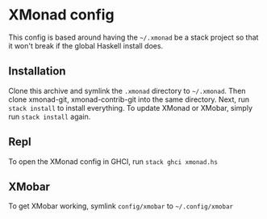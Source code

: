 # XMonad config

This config is based around having the `~/.xmonad` be a stack project so that
it won't break if the global Haskell install does.

## Installation

Clone this archive and symlink the `.xmonad` directory to `~/.xmonad`. Then clone
xmonad-git, xmonad-contrib-git into the same directory. Next, run
`stack install` to install everything. To update XMonad or XMobar, simply
run `stack install` again.

## Repl

To open the XMonad config in GHCI, run `stack ghci xmonad.hs`

## XMobar

To get XMobar working, symlink `config/xmobar` to `~/.config/xmobar`
